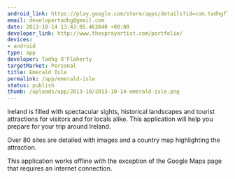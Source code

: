 ```yaml
--- 
android_link: https://play.google.com/store/apps/details?id=com.tadhgfla.emerald_isle&hl=en
email: developertadhg@gmail.com
date: 2013-10-14 13:43:05.463040 +00:00
developer_link: http://www.thesprayartist.com/portfolio/
devices: 
- android
type: app
developer: Tadhg O'Flaherty
targetMarket: Personal
title: Emerald Isle
permalink: /app/emerald-isle
status: publish
thumb: /uploads/app/2013-10/2013-10-14-emerald-isle.png
---
```


Ireland is filled with spectacular sights, historical landscapes and tourist attractions for visitors and for locals alike.  This application will help you prepare for your trip around Ireland.

Over 80 sites are detailed with images and a country map highlighting the attraction.

This application works offline with the exception of the Google Maps page that requires an internet connection.
